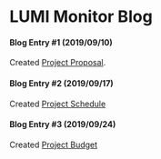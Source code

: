 # LUMI Monitor Blog

#### Blog Entry #1 (2019/09/10)

Created [Project Proposal](https://github.com/Manshur7/Capstone-Project/blob/master/Documentation/ProposalCapstoneLumi.xlsx).

#### Blog Entry #2 (2019/09/17)

Created [Project Schedule]()

#### Blog Entry #3 (2019/09/24)

Created [Project Budget](https://github.com/Manshur7/Capstone-Project/blob/master/Documentation/Budget.xlsx)


